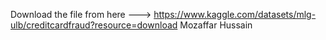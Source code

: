 Download the file from here --->  https://www.kaggle.com/datasets/mlg-ulb/creditcardfraud?resource=download
Mozaffar Hussain
